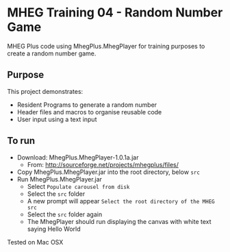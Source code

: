 MHEG Training 04 - Random Number Game
=====================

MHEG Plus code using MhegPlus.MhegPlayer for training purposes to create a random number game.

Purpose
-------
This project demonstrates:
* Resident Programs to generate a random number
* Header files and macros to organise reusable code
* User input using a text input

To run
------
- Download: MhegPlus.MhegPlayer-1.0.1a.jar
  - From: http://sourceforge.net/projects/mhegplus/files/
- Copy MhegPlus.MhegPlayer.jar into the root directory, below ``src``
- Run MhegPlus.MhegPlayer.jar
  - Select ``Populate carousel from disk``
  - Select the ``src`` folder
  - A new prompt will appear ``Select the root directory of the MHEG src``
  - Select the ``src`` folder again
  - The MhegPlayer should run displaying the canvas with white text saying Hello World

Tested on Mac OSX
